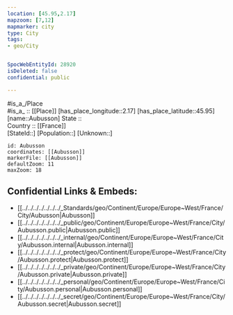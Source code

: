 ```yaml
---
location: [45.95,2.17] 
mapzoom: [7,12] 
mapmarker: city 
type: City
tags:
- geo/City


SpocWebEntityId: 28920
isDeleted: false
confidential: public

---
```

#is_a_/Place  
#is_a_ :: [[Place]] 
[has_place_longitude::2.17] 
[has_place_latitude::45.95] 
[name::Aubusson] 
State ::  
Country :: [[France]]  
[StateId::] 
[Population::] 
[Unknown::] 


```leaflet
id: Aubusson
coordinates: [[Aubusson]] 
markerFile: [[Aubusson]] 
defaultZoom: 11 
maxZoom: 18
```


## Confidential Links & Embeds: 
- [[../../../../../../../_Standards/geo/Continent/Europe/Europe~West/France/City/Aubusson|Aubusson]] 
- [[../../../../../../../_public/geo/Continent/Europe/Europe~West/France/City/Aubusson.public|Aubusson.public]] 
- [[../../../../../../../_internal/geo/Continent/Europe/Europe~West/France/City/Aubusson.internal|Aubusson.internal]] 
- [[../../../../../../../_protect/geo/Continent/Europe/Europe~West/France/City/Aubusson.protect|Aubusson.protect]] 
- [[../../../../../../../_private/geo/Continent/Europe/Europe~West/France/City/Aubusson.private|Aubusson.private]] 
- [[../../../../../../../_personal/geo/Continent/Europe/Europe~West/France/City/Aubusson.personal|Aubusson.personal]] 
- [[../../../../../../../_secret/geo/Continent/Europe/Europe~West/France/City/Aubusson.secret|Aubusson.secret]] 
